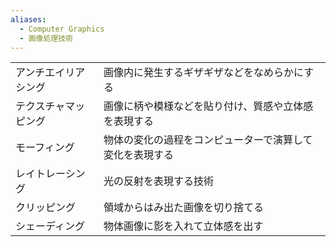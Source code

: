 ```yaml
---
aliases:
  - Computer Graphics
  - 画像処理技術
---
```


|                      |                                                          |
| -------------------- | -------------------------------------------------------- |
| アンチエイリアシング | 画像内に発生するギザギザなどをなめらかにする             |
| テクスチャマッピング | 画像に柄や模様などを貼り付け、質感や立体感を表現する     |
| モーフィング         | 物体の変化の過程をコンピューターで演算して変化を表現する |
| レイトレーシング     | 光の反射を表現する技術                                   |
| クリッピング         | 領域からはみ出た画像を切り捨てる                         |
| シェーディング       | 物体画像に影を入れて立体感を出す                                                         |


